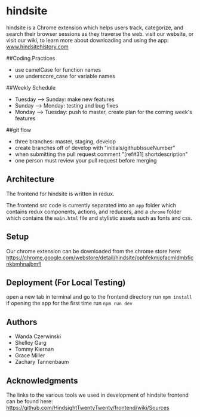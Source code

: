 # hindsite
hindsite is a Chrome extension which helps users track, categorize, and search their browser sessions as they traverse the web. 
visit our website, or visit our wiki, to learn more about downloading and using the app:
www.hindsitehistory.com

##Coding Practices
* use camelCase for function names
* use underscore_case for variable names

##Weekly Schedule
* Tuesday --> Sunday: make new features
* Sunday --> Monday: testing and bug fixes
* Monday --> Tuesday: push to master, create plan for the coming week's features

##git flow
* three branches: master, staging, develop
* create branches off of develop with "initials/githubIssueNumber"
* when submitting the pull request comment "[ref#31] shortdescription"
* one person must review your pull request before merging

## Architecture
The frontend for hindsite is written in redux. 

The frontend src code is currently separated into an `app` folder which contains redux components, actions, and reducers, and a `chrome` folder which contains the `main.html` file and stylistic assets such as fonts and css. 

## Setup
Our chrome extension can be downloaded from the chrome store here: https://chrome.google.com/webstore/detail/hindsite/ophfekmjofacmldmbficnkbmhnajbmfl

## Deployment (For Local Testing) 
open a new tab in terminal and go to the frontend directory
run `npm install` if opening the app for the first time
run `npm run dev`

## Authors
* Wanda Czerwinski
* Shelley Garg
* Tommy Kiernan
* Grace Miller
* Zachary Tannenbaum

## Acknowledgments
The links to the various tools we used in development of hindsite frontend can be found here:
https://github.com/HindsightTwentyTwenty/frontend/wiki/Sources
